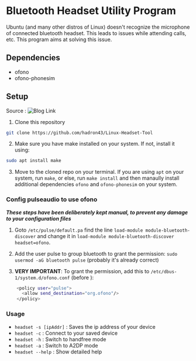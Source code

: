 # Bluetooth Headset Utility Program

Ubuntu (and many other distros of Linux) doesn't recognize the microphone of connected bluetooth headset. This leads to issues while attending calls, etc. This program aims at solving this issue.

## Dependencies

- ofono
- ofono-phonesim

## Setup

Source : ![Blog Link](https://itectec.com/ubuntu/ubuntu-cant-change-profile-to-hsp-for-bluetooth-headset/)

1. Clone this repository

```sh
git clone https://github.com/hadron43/Linux-Headset-Tool
```

2. Make sure you have make installed on your system. If not, install it using:

```sh
sudo apt install make
```

3. Move to the cloned repo on your terminal. If you are using `apt` on your system, run `make`, or else, run `make install` and then manaully install additional dependencies `ofono` and `ofono-phonesim` on your system.

### Config pulseaudio to use ofono

***These steps have been deliberately kept manual, to prevent any damage to your configuration files***

1. Goto `/etc/pulse/default.pa` find the line `load-module module-bluetooth-discover` and change it in `load-module module-bluetooth-discover headset=ofono`.

2. Add the user pulse to group bluetooth to grant the permission: `sudo usermod -aG bluetooth pulse` (probably it's already correct)

3. **VERY IMPORTANT**: To grant the permission, add this to `/etc/dbus-1/system.d/ofono.conf` (before ):

```sh
    <policy user="pulse">
      <allow send_destination="org.ofono"/>
    </policy>
```

### Usage

- `headset -s [ipAddr]` : Saves the ip address of your device
- `headset -c` : Connect to your saved device
- `headset -h` : Switch to handfree mode
- `headset -a` : Switch to A2DP mode
- `headset --help` : Show detailed help
